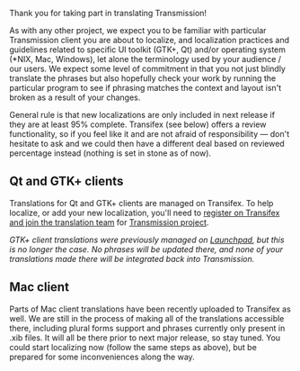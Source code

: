 Thank you for taking part in translating Transmission!

As with any other project, we expect you to be familiar with particular Transmission client you are about to localize, and localization practices and guidelines related to specific UI toolkit (GTK+, Qt) and/or operating system (*NIX, Mac, Windows), let alone the terminology used by your audience / our users. We expect some level of commitment in that you not just blindly translate the phrases but also hopefully check your work by running the particular program to see if phrasing matches the context and layout isn't broken as a result of your changes.

General rule is that new localizations are only included in next release if they are at least 95% complete. Transifex (see below) offers a review functionality, so if you feel like it and are not afraid of responsibility — don't hesitate to ask and we could then have a different deal based on reviewed percentage instead (nothing is set in stone as of now).

## Qt and GTK+ clients
Translations for Qt and GTK+ clients are managed on Transifex. To help localize, or add your new localization, you'll need to [register on Transifex and join the translation team](https://docs.transifex.com/getting-started/translators) for [Transmission project](https://www.transifex.com/transmissionbt/transmissionbt).

_GTK+ client translations were previously managed on [Launchpad](https://translations.launchpad.net/transmission/trunk/+pots/transmission), but this is no longer the case. No phrases will be updated there, and none of your translations made there will be integrated back into Transmission._

## Mac client
Parts of Mac client translations have been recently uploaded to Transifex as well. We are still in the process of making all of the translations accessible there, including plural forms support and phrases currently only present in .xib files. It will all be there prior to next major release, so stay tuned. You could start localizing now (follow the same steps as above), but be prepared for some inconveniences along the way.
